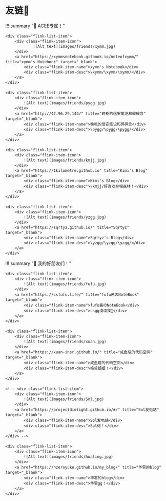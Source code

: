 # 友链🔗

!!! summary "🔗 ACEE专属！"

    <div class="flink-list-item">
        <div class="flink-item-icon">
                ![Alt text](images/friends/xymm.jpg)
        </div>
        <a href="https://xymmsnotebook.gitbook.io/noteofxymm/" title="xymm's Notebook" target="_blank">
            <div class="flink-item-name">xymm's Notebook</div>
            <div class="flink-item-desc">\xymm/\xymm/\xymm/</div>
        </a>
    </div>

    <div class="flink-list-item">
        <div class="flink-item-icon">
            ![Alt text](images/friends/pygg.jpg)
        </div>
        <a href="http://47.96.29.144/" title="晚栀的信安笔记和碎碎念" target="_blank">
            <div class="flink-item-name">晚栀的信安笔记和碎碎念</div>
            <div class="flink-item-desc">\pygg/\pygg/\pygg/</div>
        </a>
    </div>

    <div class="flink-list-item">
        <div class="flink-item-icon">
            ![Alt text](images/friends/kmjj.jpg)
        </div>
        <a href="https://1kilometre.github.io" title="Kimi's Blog" target="_blank">
            <div class="flink-item-name">Kimi's Blog</div>
            <div class="flink-item-desc">\kmjj/好喜欢柠檬森林！</div>
        </a>
    </div>

    <div class="flink-list-item">
        <div class="flink-item-icon">
            ![Alt text](images/friends/yzgg.jpg)
        </div>
        <a href="https://sqrtyz.github.io/" title="Sqrtyz" target="_blank">
            <div class="flink-item-name">Sqrtyz's Blog</div>
            <div class="flink-item-desc">\yzgg/\yzgg/\yzgg/</div>
        </a>
    </div>

!!! summary "🔗 我的好朋友们！"

    <div class="flink-list-item">
        <div class="flink-item-icon">
            ![Alt text](images/friends/fufu.jpg)
        </div>
        <a href="https://csfufu.life/" title="fufu酱のNoteBook" target="_blank">
            <div class="flink-item-name">fufu酱のNoteBook</div>
            <div class="flink-item-desc">csgg浇浇我🥺</div>
        </a>
    </div>

    <div class="flink-list-item">
        <div class="flink-item-icon">
            ![Alt text](images/friends/xuan.jpg)
        </div>
        <a href="https://xuan-insr.github.io/" title="咸鱼暄的代码空间" target="_blank">
            <div class="flink-item-name">咸鱼暄的代码空间</div>
            <div class="flink-item-desc">暄暄姐姐！</div>
        </a>
    </div>

    <!-- <div class="flink-list-item">
        <div class="flink-item-icon">
            ![Alt text](images/friends/Sol.jpg)
        </div>
        <a href="https://projectdimlight.github.io/#/" title="Sol发电站" target="_blank">
            <div class="flink-item-name">Sol发电站</div>
            <div class="flink-item-desc">Sol佬！</div>
        </a>
    </div> -->

    <div class="flink-list-item">
        <div class="flink-item-icon">
            ![Alt text](images/friends/hualing.jpg)
        </div>
        <a href="https://hzeroyuke.github.io/my_blog/" title="华零的blog" target="_blank">
            <div class="flink-item-name">华零的blog</div>
            <div class="flink-item-desc">华零gg！</div>
        </a>
    </div>